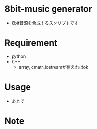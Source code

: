 # 8bit-music generator
- 8bit音源を合成するスクリプトです

# Requirement
- python
- C++
    - array, cmath,iostreamが使えればok

# Usage
- あとで
 
# Note
 
